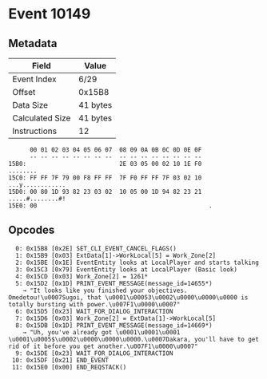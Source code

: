 # Event 10149

## Metadata

| Field           | Value    |
|-----------------|----------|
| Event Index     | 6/29     |
| Offset          | 0x15B8   |
| Data Size       | 41 bytes |
| Calculated Size | 41 bytes |
| Instructions    | 12       |

```
      00 01 02 03 04 05 06 07  08 09 0A 0B 0C 0D 0E 0F
      -- -- -- -- -- -- -- --  -- -- -- -- -- -- -- --
15B0:                          2E 03 05 00 02 10 1E F0          ........
15C0: FF FF 7F 79 00 F8 FF FF  7F F0 FF FF 7F 03 02 10  ...y............
15D0: 00 80 1D 93 82 23 03 02  10 05 00 1D 94 82 23 21  .....#........#!
15E0: 00                                                .               
```

## Opcodes

```
  0: 0x15B8 [0x2E] SET_CLI_EVENT_CANCEL_FLAGS()
  1: 0x15B9 [0x03] ExtData[1]->WorkLocal[5] = Work_Zone[2]
  2: 0x15BE [0x1E] EventEntity looks at LocalPlayer and starts talking
  3: 0x15C3 [0x79] EventEntity looks at LocalPlayer (Basic look)
  4: 0x15CD [0x03] Work_Zone[2] = 1261*
  5: 0x15D2 [0x1D] PRINT_EVENT_MESSAGE(message_id=14655*)
    → "It looks like you finished your objectives. Omedetou!\u0007Sugoi, that \u0001\u00053\u0002\u0000\u0000\u0000 is totally bursting with power.\u007F1\u0000\u0007"
  6: 0x15D5 [0x23] WAIT_FOR_DIALOG_INTERACTION
  7: 0x15D6 [0x03] Work_Zone[2] = ExtData[1]->WorkLocal[5]
  8: 0x15DB [0x1D] PRINT_EVENT_MESSAGE(message_id=14669*)
    → "Uh, you've already got \u0001\u0001\u0001 \u0001\u0005$\u0002\u0000\u0000\u0000.\u0007Dakara, you'll have to get rid of it before you get another.\u007F1\u0000\u0007"
  9: 0x15DE [0x23] WAIT_FOR_DIALOG_INTERACTION
 10: 0x15DF [0x21] END_EVENT
 11: 0x15E0 [0x00] END_REQSTACK()
```
